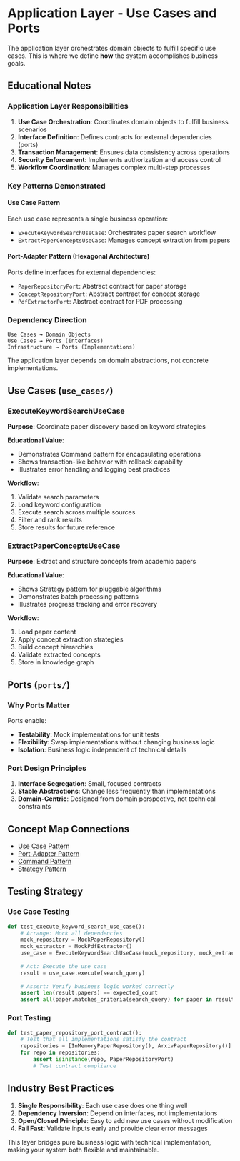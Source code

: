 # Application Layer - Use Cases and Ports

The application layer orchestrates domain objects to fulfill specific use cases. This is where we define **how** the system accomplishes business goals.

## Educational Notes

### Application Layer Responsibilities

1. **Use Case Orchestration**: Coordinates domain objects to fulfill business scenarios
2. **Interface Definition**: Defines contracts for external dependencies (ports)
3. **Transaction Management**: Ensures data consistency across operations
4. **Security Enforcement**: Implements authorization and access control
5. **Workflow Coordination**: Manages complex multi-step processes

### Key Patterns Demonstrated

#### Use Case Pattern
Each use case represents a single business operation:
- `ExecuteKeywordSearchUseCase`: Orchestrates paper search workflow
- `ExtractPaperConceptsUseCase`: Manages concept extraction from papers

#### Port-Adapter Pattern (Hexagonal Architecture)
Ports define interfaces for external dependencies:
- `PaperRepositoryPort`: Abstract contract for paper storage
- `ConceptRepositoryPort`: Abstract contract for concept storage
- `PdfExtractorPort`: Abstract contract for PDF processing

### Dependency Direction

```
Use Cases → Domain Objects
Use Cases → Ports (Interfaces)
Infrastructure → Ports (Implementations)
```

The application layer depends on domain abstractions, not concrete implementations.

## Use Cases (`use_cases/`)

### ExecuteKeywordSearchUseCase

**Purpose**: Coordinate paper discovery based on keyword strategies

**Educational Value**:
- Demonstrates Command pattern for encapsulating operations
- Shows transaction-like behavior with rollback capability
- Illustrates error handling and logging best practices

**Workflow**:
1. Validate search parameters
2. Load keyword configuration
3. Execute search across multiple sources
4. Filter and rank results
5. Store results for future reference

### ExtractPaperConceptsUseCase

**Purpose**: Extract and structure concepts from academic papers

**Educational Value**:
- Shows Strategy pattern for pluggable algorithms
- Demonstrates batch processing patterns
- Illustrates progress tracking and error recovery

**Workflow**:
1. Load paper content
2. Apply concept extraction strategies
3. Build concept hierarchies
4. Validate extracted concepts
5. Store in knowledge graph

## Ports (`ports/`)

### Why Ports Matter

Ports enable:
- **Testability**: Mock implementations for unit tests
- **Flexibility**: Swap implementations without changing business logic
- **Isolation**: Business logic independent of technical details

### Port Design Principles

1. **Interface Segregation**: Small, focused contracts
2. **Stable Abstractions**: Change less frequently than implementations
3. **Domain-Centric**: Designed from domain perspective, not technical constraints

## Concept Map Connections

- [Use Case Pattern](../../../concept_storage/concepts/application_architecture/use_case_pattern.md)
- [Port-Adapter Pattern](../../../concept_storage/concepts/application_architecture/hexagonal_architecture.md)
- [Command Pattern](../../../concept_storage/concepts/design_patterns/command_pattern.md)
- [Strategy Pattern](../../../concept_storage/concepts/design_patterns/strategy_pattern.md)

## Testing Strategy

### Use Case Testing
```python
def test_execute_keyword_search_use_case():
    # Arrange: Mock all dependencies
    mock_repository = MockPaperRepository()
    mock_extractor = MockPdfExtractor()
    use_case = ExecuteKeywordSearchUseCase(mock_repository, mock_extractor)
    
    # Act: Execute the use case
    result = use_case.execute(search_query)
    
    # Assert: Verify business logic worked correctly
    assert len(result.papers) == expected_count
    assert all(paper.matches_criteria(search_query) for paper in result.papers)
```

### Port Testing
```python
def test_paper_repository_port_contract():
    # Test that all implementations satisfy the contract
    repositories = [InMemoryPaperRepository(), ArxivPaperRepository()]
    for repo in repositories:
        assert isinstance(repo, PaperRepositoryPort)
        # Test contract compliance
```

## Industry Best Practices

1. **Single Responsibility**: Each use case does one thing well
2. **Dependency Inversion**: Depend on interfaces, not implementations
3. **Open/Closed Principle**: Easy to add new use cases without modification
4. **Fail Fast**: Validate inputs early and provide clear error messages

This layer bridges pure business logic with technical implementation, making your system both flexible and maintainable.

